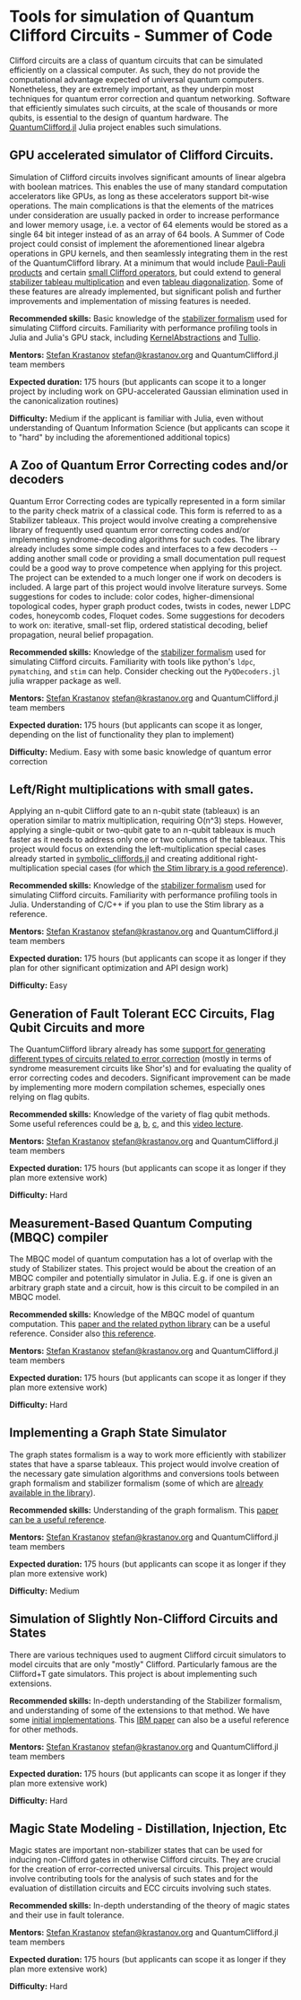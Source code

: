 # Tools for simulation of Quantum Clifford Circuits - Summer of Code

Clifford circuits are a class of quantum circuits that can be simulated efficiently on a classical computer. As such, they do not provide the computational advantage expected of universal quantum computers. Nonetheless, they are extremely important, as they underpin most techniques for quantum error correction and quantum networking. Software that efficiently simulates such circuits, at the scale of thousands or more qubits, is essential to the design of quantum hardware. The [QuantumClifford.jl](https://github.com/Krastanov/QuantumClifford.jl) Julia project enables such simulations.

## GPU accelerated simulator of Clifford Circuits.

Simulation of Clifford circuits involves significant amounts of linear algebra with boolean matrices. This enables the use of many standard computation accelerators like GPUs, as long as these accelerators support bit-wise operations.
The main complications is that the elements of the matrices under consideration are usually packed in order to increase performance and lower memory usage, i.e. a vector of 64 elements would be stored as a single 64 bit integer instead of as an array of 64 bools.
A Summer of Code project could consist of implement the aforementioned linear algebra operations in GPU kernels, and then seamlessly integrating them in the rest of the QuantumClifford library.
At a minimum that would include [Pauli-Pauli products](https://github.com/Krastanov/QuantumClifford.jl/blob/v0.4.0/src/QuantumClifford.jl#L725) and certain [small Clifford operators](https://github.com/Krastanov/QuantumClifford.jl/blob/v0.4.0/src/symbolic_cliffords.jl), but could extend to general [stabilizer tableau multiplication](https://github.com/Krastanov/QuantumClifford.jl/blob/v0.4.0/src/QuantumClifford.jl#L1385) and even [tableau diagonalization](https://github.com/Krastanov/QuantumClifford.jl/blob/v0.4.0/src/QuantumClifford.jl#L985). Some of these features are already implemented, but significant polish and further improvements and implementation of missing features is needed.

**Recommended skills:** Basic knowledge of the [stabilizer formalism](https://krastanov.github.io/QuantumClifford.jl/dev/references/) used for simulating Clifford circuits. Familiarity with performance profiling tools in Julia and Julia's GPU stack, including [KernelAbstractions](https://github.com/JuliaGPU/KernelAbstractions.jl) and [Tullio](https://github.com/mcabbott/Tullio.jl).

**Mentors:** [Stefan Krastanov](https://github.com/Krastanov) [<stefan@krastanov.org>](mailto:stefan@krastanov.org) and QuantumClifford.jl team members

**Expected duration:** 175 hours (but applicants can scope it to a longer project by including work on GPU-accelerated Gaussian elimination used in the canonicalization routines)

**Difficulty:** Medium if the applicant is familiar with Julia, even without understanding of Quantum Information Science (but applicants can scope it to "hard" by including the aforementioned additional topics)

## A Zoo of Quantum Error Correcting codes and/or decoders

Quantum Error Correcting codes are typically represented in a form similar to the parity check matrix of a classical code. This form is referred to as a Stabilizer tableaux. This project would involve creating a comprehensive library of frequently used quantum error correcting codes and/or implementing syndrome-decoding algorithms for such codes. The library already includes some simple codes and interfaces to a few decoders -- adding another small code or providing a small documentation pull request could be a good way to prove competence when applying for this project. The project can be extended to a much longer one if work on decoders is included. A large part of this project would involve literature surveys. Some suggestions for codes to include: color codes, higher-dimensional topological codes, hyper graph product codes, twists in codes, newer LDPC codes, honeycomb codes, Floquet codes. Some suggestions for decoders to work on: iterative, small-set flip, ordered statistical decoding, belief propagation, neural belief propagation.

**Recommended skills:** Knowledge of the [stabilizer formalism](https://krastanov.github.io/QuantumClifford.jl/dev/references/) used for simulating Clifford circuits. Familiarity with tools like python's `ldpc`, `pymatching`, and `stim` can help. Consider checking out the `PyQDecoders.jl` julia wrapper package as well.

**Mentors:** [Stefan Krastanov](https://github.com/Krastanov) [<stefan@krastanov.org>](mailto:stefan@krastanov.org) and QuantumClifford.jl team members

**Expected duration:** 175 hours (but applicants can scope it as longer, depending on the list of functionality they plan to implement)

**Difficulty:** Medium. Easy with some basic knowledge of quantum error correction

## Left/Right multiplications with small gates.

Applying an n-qubit Clifford gate to an n-qubit state (tableaux) is an operation similar to matrix multiplication, requiring O(n^3) steps. However, applying a single-qubit or two-qubit gate to an n-qubit tableaux is much faster as it needs to address only one or two columns of the tableaux. This project would focus on extending the left-multiplication special cases already started in [symbolic_cliffords.jl](https://github.com/Krastanov/QuantumClifford.jl/blob/master/src/symbolic_cliffords.jl) and creating additional right-multiplication special cases (for which [the Stim library is a good reference](https://github.com/Krastanov/QuantumClifford.jl/commit/d3e84c16b7b08ef6f1bc24e2bcf98641c2fff1ab#r67183201)).

**Recommended skills:** Knowledge of the [stabilizer formalism](https://krastanov.github.io/QuantumClifford.jl/dev/references/) used for simulating Clifford circuits. Familiarity with performance profiling tools in Julia. Understanding of C/C++ if you plan to use the Stim library as a reference.

**Mentors:** [Stefan Krastanov](https://github.com/Krastanov) [<stefan@krastanov.org>](mailto:stefan@krastanov.org) and QuantumClifford.jl team members

**Expected duration:** 175 hours (but applicants can scope it as longer if they plan for other significant optimization and API design work)

**Difficulty:** Easy

## Generation of Fault Tolerant ECC Circuits, Flag Qubit Circuits and more

The QuantumClifford library already has some [support for generating different types of circuits related to error correction](https://github.com/QuantumSavory/QuantumClifford.jl/blob/v0.8.19/src/ecc/circuits.jl) (mostly in terms of syndrome measurement circuits like Shor's) and for evaluating the quality of error correcting codes and decoders. Significant improvement can be made by implementing more modern compilation schemes, especially ones relying on flag qubits.

**Recommended skills:** Knowledge of the variety of flag qubit methods. Some useful references could be [a](https://link.aps.org/accepted/10.1103/PhysRevLett.121.050502), [b](https://www.nature.com/articles/s41534-018-0085-z), [c](https://journals.aps.org/prxquantum/pdf/10.1103/PRXQuantum.1.010302), and this [video lecture](https://www.youtube.com/watch?v=etA9l2NUCXI).

**Mentors:** [Stefan Krastanov](https://github.com/Krastanov) [<stefan@krastanov.org>](mailto:stefan@krastanov.org) and QuantumClifford.jl team members

**Expected duration:** 175 hours (but applicants can scope it as longer if they plan more extensive work)

**Difficulty:** Hard

## Measurement-Based Quantum Computing (MBQC) compiler

The MBQC model of quantum computation has a lot of overlap with the study of Stabilizer states. This project would be about the creation of an MBQC compiler and potentially simulator in Julia. E.g. if one is given an arbitrary graph state and a circuit, how is this circuit to be compiled in an MBQC model.

**Recommended skills:** Knowledge of the MBQC model of quantum computation. This [paper and the related python library](https://arxiv.org/pdf/2212.11975.pdf) can be a useful reference. Consider also [this reference](https://quantum-journal.org/papers/q-2021-03-25-421/).

**Mentors:** [Stefan Krastanov](https://github.com/Krastanov) [<stefan@krastanov.org>](mailto:stefan@krastanov.org) and QuantumClifford.jl team members

**Expected duration:** 175 hours (but applicants can scope it as longer if they plan more extensive work)

**Difficulty:** Hard

## Implementing a Graph State Simulator

The graph states formalism is a way to work more efficiently with stabilizer states that have a sparse tableaux. This project would involve creation of the necessary gate simulation algorithms and conversions tools between graph formalism and stabilizer formalism (some of which are [already available in the library](https://github.com/QuantumSavory/QuantumClifford.jl/blob/master/src/graphs.jl)).

**Recommended skills:** Understanding of the graph formalism. This [paper can be a useful reference](https://arxiv.org/abs/quant-ph/0504117).

**Mentors:** [Stefan Krastanov](https://github.com/Krastanov) [<stefan@krastanov.org>](mailto:stefan@krastanov.org) and QuantumClifford.jl team members

**Expected duration:** 175 hours (but applicants can scope it as longer if they plan more extensive work)

**Difficulty:** Medium

## Simulation of Slightly Non-Clifford Circuits and States

There are various techniques used to augment Clifford circuit simulators to model circuits that are only "mostly" Clifford. Particularly famous are the Clifford+T gate simulators. This project is about implementing such extensions.

**Recommended skills:** In-depth understanding of the Stabilizer formalism, and understanding of some of the extensions to that method. We have some [initial implementations](https://github.com/QuantumSavory/QuantumClifford.jl/blob/master/src/nonclifford.jl). This [IBM paper](https://arxiv.org/pdf/1808.00128.pdf) can also be a useful reference for other methods.

**Mentors:** [Stefan Krastanov](https://github.com/Krastanov) [<stefan@krastanov.org>](mailto:stefan@krastanov.org) and QuantumClifford.jl team members

**Expected duration:** 175 hours (but applicants can scope it as longer if they plan more extensive work)

**Difficulty:** Hard

## Magic State Modeling - Distillation, Injection, Etc

Magic states are important non-stabilizer states that can be used for inducing non-Clifford gates in otherwise Clifford circuits. They are crucial for the creation of error-corrected universal circuits. This project would involve contributing tools for the analysis of such states and for the evaluation of distillation circuits and ECC circuits involving such states.

**Recommended skills:** In-depth understanding of the theory of magic states and their use in fault tolerance.

**Mentors:** [Stefan Krastanov](https://github.com/Krastanov) [<stefan@krastanov.org>](mailto:stefan@krastanov.org) and QuantumClifford.jl team members

**Expected duration:** 175 hours (but applicants can scope it as longer if they plan more extensive work)

**Difficulty:** Hard
